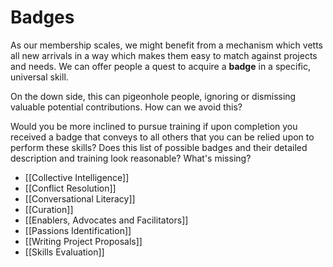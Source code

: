 # Badges
As our membership scales, we might benefit from a mechanism which vetts all new arrivals in a way which makes them easy to match against projects and needs. We can offer people a quest to acquire a **badge** in a specific, universal skill.

On the down side, this can pigeonhole people, ignoring or dismissing valuable potential contributions. How can we avoid this?

Would you be more inclined to pursue training if upon completion you received a badge that conveys to all others that you can be relied upon to perform these skills? Does this list of possible badges and their detailed description and training look reasonable? What's missing?

- [[Collective Intelligence]]  
- [[Conflict Resolution]]  
- [[Conversational Literacy]]  
- [[Curation]]  
- [[Enablers, Advocates and Facilitators]]  
- [[Passions Identification]]  
- [[Writing Project Proposals]]  
- [[Skills Evaluation]]  